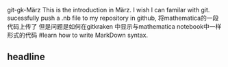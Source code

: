 git-gk-März
This is the introduction in März. I wish I can familar with git.
sucessfully push a .nb file to my repository in github, 将mathematica的一段代码上传了
但是问题是如何在gitkraken 中显示与mathematica notebook中一样形式的代码
#learn how to write MarkDown syntax.
## headline 
